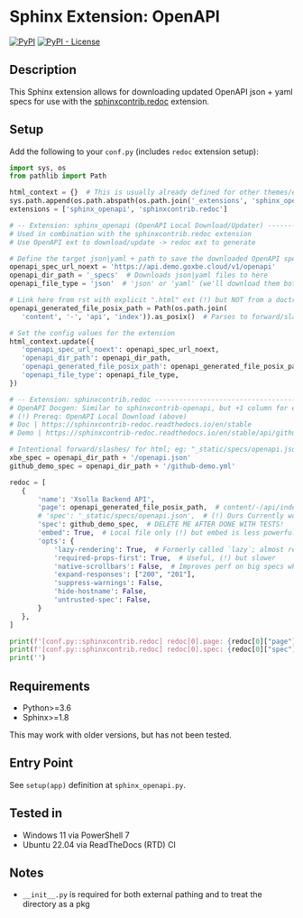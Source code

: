 # Sphinx Extension: OpenAPI

<!-- Badges go here on the same line; PyPi doesn't support `\` or single-multi-line (it'll stack vertically) -->
[![PyPI](https://img.shields.io/pypi/v/sphinx-openapi)](https://pypi.org/project/sphinx-openapi/) [![PyPI - License](https://img.shields.io/pypi/l/sphinx-openapi)](https://opensource.org/licenses/MIT)

## Description

This Sphinx extension allows for downloading updated OpenAPI json + yaml specs for use with the
[sphinxcontrib.redoc](https://pypi.org/project/sphinxcontrib-redoc/) extension.

## Setup

Add the following to your `conf.py` (includes `redoc` extension setup):

 ```python
import sys, os
from pathlib import Path

html_context = {}  # This is usually already defined for other themes/extensions
sys.path.append(os.path.abspath(os.path.join('_extensions', 'sphinx_openapi')))
extensions = ['sphinx_openapi', 'sphinxcontrib.redoc']

# -- Extension: sphinx_openapi (OpenAPI Local Download/Updater) -----------
# Used in combination with the sphinxcontrib.redoc extension
# Use OpenAPI ext to download/update -> redoc ext to generate

# Define the target json|yaml + path to save the downloaded OpenAPI spec
openapi_spec_url_noext = 'https://api.demo.goxbe.cloud/v1/openapi'
openapi_dir_path = '_specs'  # Downloads json|yaml files to here
openapi_file_type = 'json'  # 'json' or 'yaml' (we'll download them both, but generate from only 1)

# Link here from rst with explicit ".html" ext (!) but NOT from a doctree
openapi_generated_file_posix_path = Path(os.path.join(
    'content', '-', 'api', 'index')).as_posix()  # Parses to forward/slashes/

# Set the config values for the extension
html_context.update({
    'openapi_spec_url_noext': openapi_spec_url_noext,
    'openapi_dir_path': openapi_dir_path,
    'openapi_generated_file_posix_path': openapi_generated_file_posix_path,
    'openapi_file_type': openapi_file_type,
})

# -- Extension: sphinxcontrib.redoc --------------------------------------
# OpenAPI Docgen: Similar to sphinxcontrib-openapi, but +1 column for example responses
# (!) Prereq: OpenAPI Local Download (above)
# Doc | https://sphinxcontrib-redoc.readthedocs.io/en/stable
# Demo | https://sphinxcontrib-redoc.readthedocs.io/en/stable/api/github/

# Intentional forward/slashes/ for html; eg: "_static/specs/openapi.json"
xbe_spec = openapi_dir_path + '/openapi.json'
github_demo_spec = openapi_dir_path + '/github-demo.yml'

redoc = [
    {
        'name': 'Xsolla Backend API',
        'page': openapi_generated_file_posix_path,  # content/-/api/index
        # 'spec': '_static/specs/openapi.json',  # (!) Ours Currently won't build due to errs: `/components/schemas/ACLRecordMongo". Token "ACLRecordMongo" does not exist`
        'spec': github_demo_spec,  # DELETE ME AFTER DONE WITH TESTS!
        'embed': True,  # Local file only (!) but embed is less powerful
        'opts': {
            'lazy-rendering': True,  # Formerly called `lazy`; almost required for giant docs
            'required-props-first': True,  # Useful, (!) but slower
            'native-scrollbars': False,  # Improves perf on big specs when False
            'expand-responses': ["200", "201"],
            'suppress-warnings': False,
            'hide-hostname': False,
            'untrusted-spec': False,
        }
    },
]

print(f'[conf.py::sphinxcontrib.redoc] redoc[0].page: {redoc[0]["page"]}')
print(f'[conf.py::sphinxcontrib.redoc] redoc[0].spec: {redoc[0]["spec"]}')
print('')
 ```

## Requirements

- Python>=3.6
- Sphinx>=1.8

This may work with older versions, but has not been tested.

## Entry Point

See `setup(app)` definition at `sphinx_openapi.py`.

## Tested in

- Windows 11 via PowerShell 7
- Ubuntu 22.04 via ReadTheDocs (RTD) CI

## Notes

- `__init__.py` is required for both external pathing and to treat the directory as a pkg
